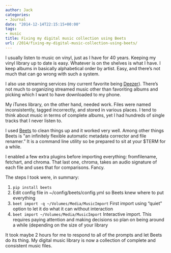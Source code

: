 ```yaml
---
author: Jack
categories:
- Journal
date: "2014-12-14T22:15:15+00:00"
tags:
- music
title: Fixing my digital music collection using Beets
url: /2014/fixing-my-digital-music-collection-using-beets/
---
```


I usually listen to music on vinyl, just as I have for 40 years. Keeping my vinyl library up to date is easy. Whatever is on the shelves is what I have. I keep albums in basically alphabetical order by artist. Easy, and there’s not much that can go wrong with such a system.

I also use streaming services (my current favorite being [Deezer][1]). There’s not much to organizing streamed music other than favoriting albums and picking which I want to have downloaded to my phone.

My iTunes library, on the other hand, needed work. Files were named inconsistently, tagged incorrectly, and stored in various places. I tend to think about music in terms of complete albums, yet I had hundreds of single tracks that I never listen to.

I used [Beets][2] to clean things up and it worked very well. Among other things Beets is "an infinitely flexible automatic metadata corrector and file renamer.” It is a command line utility so be prepared to sit at your $TERM for a while.

I enabled a few extra plugins before importing everything: fromfilename, fetchart, and chroma. That last one, chroma, takes an audio signature of each file and uses that for comparisons. Fancy.

The steps I took were, in summary:

  1. `pip install beets`
  2. Edit config file in ~/config/beets/config.yml so Beets knew where to put everything
  3. `beet import -q ~/Volumes/Media/MusicImport` First import using “quiet” option to let it do what it can without interaction
  4. `beet import ~/Volumes/Media/MusicImport` Interactive import. This requires paying attention and making decisions so plan on being around a while (depending on the size of your library

It took maybe 2 hours for me to respond to all of the prompts and let Beets do its thing. My digital music library is now a collection of complete and consistent music files.

&nbsp;

 [1]: http://www.deezer.com
 [2]: http://beets.radbox.org